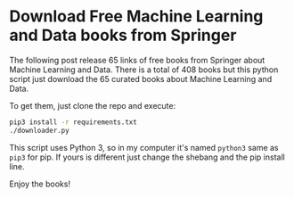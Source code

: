 # Download Free Machine Learning and Data books from Springer

The following post release 65 links of free books from Springer about Machine Learning and Data. There is a total of 408 books but this python script just download the 65 curated books about Machine Learning and Data.

To get them, just clone the repo and execute:

```bash
pip3 install -r requirements.txt
./downloader.py
```

This script uses Python 3, so in my computer it's named `python3` same as `pip3` for pip. If yours is different just change the shebang and the pip install line.

Enjoy the books!
